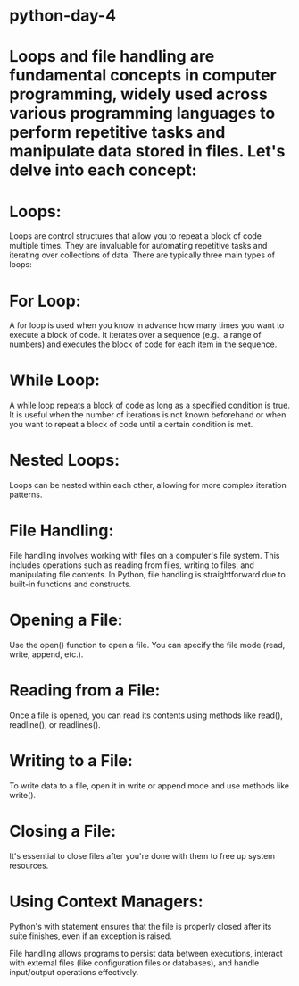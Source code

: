 # python-day-4

# Loops and file handling are fundamental concepts in computer programming, widely used across various programming languages to perform repetitive tasks and manipulate data stored in files. Let's delve into each concept:

# Loops:
Loops are control structures that allow you to repeat a block of code multiple times. They are invaluable for automating repetitive tasks and iterating over collections of data. There are typically three main types of loops:

# For Loop:
A for loop is used when you know in advance how many times you want to execute a block of code. It iterates over a sequence (e.g., a range of numbers) and executes the block of code for each item in the sequence.
# While Loop:
A while loop repeats a block of code as long as a specified condition is true. It is useful when the number of iterations is not known beforehand or when you want to repeat a block of code until a certain condition is met.
# Nested Loops:
Loops can be nested within each other, allowing for more complex iteration patterns.

# File Handling:
File handling involves working with files on a computer's file system. This includes operations such as reading from files, writing to files, and manipulating file contents. In Python, file handling is straightforward due to built-in functions and constructs.

# Opening a File:
Use the open() function to open a file. You can specify the file mode (read, write, append, etc.).
# Reading from a File:
Once a file is opened, you can read its contents using methods like read(), readline(), or readlines().
# Writing to a File:
To write data to a file, open it in write or append mode and use methods like write().
# Closing a File:
It's essential to close files after you're done with them to free up system resources.
# Using Context Managers:
Python's with statement ensures that the file is properly closed after its suite finishes, even if an exception is raised.

File handling allows programs to persist data between executions, interact with external files (like configuration files or databases), and handle input/output operations effectively.
